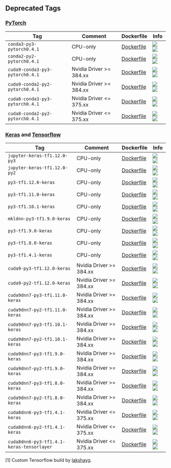 ## Deprecated Tags


### [PyTorch](https://pytorch.org/)

| Tag   | Comment | Dockerfile | Info  |
| ----- | ------- | ---------- | ----  |
| `conda3-py3-pytorch0.4.1` | CPU-only | [Dockerfile](docker/conda3-py3-pytorch0.4.1/Dockerfile) | [![](https://images.microbadger.com/badges/image/wqael/docker:conda3-py3-pytorch0.4.1.svg) ![](https://images.microbadger.com/badges/commit/wqael/docker:conda3-py3-pytorch0.4.1.svg)](https://microbadger.com/images/wqael/docker:conda3-py3-pytorch0.4.1) |
| `conda2-py2-pytorch0.4.1` | CPU-only | [Dockerfile](docker/conda2-py2-pytorch0.4.1/Dockerfile) | [![](https://images.microbadger.com/badges/image/wqael/docker:conda2-py2-pytorch0.4.1.svg) ![](https://images.microbadger.com/badges/commit/wqael/docker:conda2-py2-pytorch0.4.1.svg)](https://microbadger.com/images/wqael/docker:conda2-py2-pytorch0.4.1) |
| `cuda9-conda3-py3-pytorch0.4.1` | Nvidia Driver >= 384.xx | [Dockerfile](docker/cuda9-conda3-py3-pytorch0.4.1/Dockerfile) | [![](https://images.microbadger.com/badges/image/wqael/notebooks:cuda9-conda3-py3-pytorch0.4.1.svg) ![](https://images.microbadger.com/badges/commit/wqael/notebooks:cuda9-conda3-py3-pytorch0.4.1.svg)](https://microbadger.com/images/wqael/notebooks:cuda9-conda3-py3-pytorch0.4.1) |
| `cuda9-conda2-py2-pytorch0.4.1` | Nvidia Driver >= 384.xx | [Dockerfile](docker/cuda9-conda2-py2-pytorch0.4.1/Dockerfile) | [![](https://images.microbadger.com/badges/image/wqael/notebooks:cuda9-conda2-py2-pytorch0.4.1.svg) ![](https://images.microbadger.com/badges/commit/wqael/notebooks:cuda9-conda2-py2-pytorch0.4.1.svg)](https://microbadger.com/images/wqael/notebooks:cuda9-conda2-py2-pytorch0.4.1) |
| `cuda8-conda3-py3-pytorch0.4.1` | Nvidia Driver <= 375.xx | [Dockerfile](docker/cuda8-conda3-py3-pytorch0.4.1/Dockerfile) | [![](https://images.microbadger.com/badges/image/wqael/notebooks:cuda8-conda3-py3-pytorch0.4.1.svg) ![](https://images.microbadger.com/badges/commit/wqael/notebooks:cuda8-conda3-py3-pytorch0.4.1.svg)](https://microbadger.com/images/wqael/notebooks:cuda8-conda3-py3-pytorch0.4.1) |
| `cuda8-conda2-py2-pytorch0.4.1` | Nvidia Driver <= 375.xx | [Dockerfile](docker/cuda8-conda2-py2-pytorch0.4.1/Dockerfile) | [![](https://images.microbadger.com/badges/image/wqael/notebooks:cuda8-conda2-py2-pytorch0.4.1.svg) ![](https://images.microbadger.com/badges/commit/wqael/notebooks:cuda8-conda2-py2-pytorch0.4.1.svg)](https://microbadger.com/images/wqael/notebooks:cuda8-conda2-py2-pytorch0.4.1) |



### [Keras](https://keras.io/) and [Tensorflow](https://www.tensorflow.org/)

| Tag   | Comment | Dockerfile | Info  |
| ----- | ------- | ---------- | ----  |
| `jupyter-keras-tf1.12.0-py3` | CPU-only | [Dockerfile](docker/jupyter-keras-tf1.12.0-py3/Dockerfile) | [![](https://images.microbadger.com/badges/image/wqael/notebooks:jupyter-keras-tf1.12.0-py3.svg) ![](https://images.microbadger.com/badges/commit/wqael/notebooks:jupyter-keras-tf1.12.0-py3.svg)](https://microbadger.com/images/wqael/notebooks:jupyter-keras-tf1.12.0-py3) |
| `jupyter-keras-tf1.12.0-py2` | CPU-only | [Dockerfile](docker/jupyter-keras-tf1.12.0-py2/Dockerfile) | [![](https://images.microbadger.com/badges/image/wqael/notebooks:jupyter-keras-tf1.12.0-py2.svg) ![](https://images.microbadger.com/badges/commit/wqael/notebooks:jupyter-keras-tf1.12.0-py2.svg)](https://microbadger.com/images/wqael/notebooks:jupyter-keras-tf1.12.0-py2) |
| `py3-tf1.12.0-keras` | CPU-only | [Dockerfile](docker/py3-tf1.12.0-keras/Dockerfile) | [![](https://images.microbadger.com/badges/image/wqael/notebooks:py3-tf1.12.0-keras.svg) ![](https://images.microbadger.com/badges/commit/wqael/notebooks:py3-tf1.12.0-keras.svg)](https://microbadger.com/images/wqael/notebooks:py3-tf1.12.0-keras) |
| `py3-tf1.11.0-keras` | CPU-only | [Dockerfile](docker/py3-tf1.11.0-keras/Dockerfile) | [![](https://images.microbadger.com/badges/image/wqael/notebooks:py3-tf1.11.0-keras.svg) ![](https://images.microbadger.com/badges/commit/wqael/notebooks:py3-tf1.11.0-keras.svg)](https://microbadger.com/images/wqael/notebooks:py3-tf1.11.0-keras) |
| `py3-tf1.10.1-keras` | CPU-only | [Dockerfile](docker/py3-tf1.10.1-keras/Dockerfile) | [![](https://images.microbadger.com/badges/image/wqael/notebooks:py3-tf1.10.1-keras.svg) ![](https://images.microbadger.com/badges/commit/wqael/notebooks:py3-tf1.10.1-keras.svg)](https://microbadger.com/images/wqael/notebooks:py3-tf1.10.1-keras) |
| `mkldnn-py3-tf1.9.0-keras` | CPU-only | [Dockerfile](docker/mkldnn-py3-tf1.9.0-keras/Dockerfile) | [![](https://images.microbadger.com/badges/image/wqael/notebooks:mkldnn-py3-tf1.9.0-keras.svg) ![](https://images.microbadger.com/badges/commit/wqael/notebooks:mkldnn-py3-tf1.9.0-keras.svg)](https://microbadger.com/images/wqael/notebooks:mkldnn-py3-tf1.9.0-keras) |
| `py3-tf1.9.0-keras` | CPU-only | [Dockerfile](docker/py3-tf1.9.0-keras/Dockerfile) | [![](https://images.microbadger.com/badges/image/wqael/notebooks:py3-tf1.9.0-keras.svg) ![](https://images.microbadger.com/badges/commit/wqael/notebooks:py3-tf1.9.0-keras.svg)](https://microbadger.com/images/wqael/notebooks:py3-tf1.9.0-keras) |
| `py3-tf1.8.0-keras` | CPU-only | [Dockerfile](docker/py3-tf1.8.0-keras/Dockerfile) | [![](https://images.microbadger.com/badges/image/wqael/notebooks:py3-tf1.8.0-keras.svg) ![](https://images.microbadger.com/badges/commit/wqael/notebooks:py3-tf1.8.0-keras.svg)](https://microbadger.com/images/wqael/notebooks:py3-tf1.8.0-keras) |
| `py3-tf1.4.1-keras` | CPU-only | [Dockerfile](docker/py3-tf1.4.1-keras/Dockerfile) | [![](https://images.microbadger.com/badges/image/wqael/notebooks:py3-tf1.4.1-keras.svg) ![](https://images.microbadger.com/badges/commit/wqael/notebooks:py3-tf1.4.1-keras.svg)](https://microbadger.com/images/wqael/notebooks:py3-tf1.4.1-keras) |
| `cuda9-py3-tf1.12.0-keras` | Nvidia Driver >= 384.xx | [Dockerfile](docker/cuda9-py3-tf1.12.0-keras/Dockerfile) | [![](https://images.microbadger.com/badges/image/wqael/notebooks:cuda9-py3-tf1.12.0-keras.svg) ![](https://images.microbadger.com/badges/commit/wqael/notebooks:cuda9-py3-tf1.12.0-keras.svg)](https://microbadger.com/images/wqael/notebooks:cuda9-py3-tf1.12.0-keras) |
| `cuda9-py2-tf1.12.0-keras` | Nvidia Driver >= 384.xx | [Dockerfile](docker/cuda9-py2-tf1.12.0-keras/Dockerfile) | [![](https://images.microbadger.com/badges/image/wqael/notebooks:cuda9-py2-tf1.12.0-keras.svg) ![](https://images.microbadger.com/badges/commit/wqael/notebooks:cuda9-py2-tf1.12.0-keras.svg)](https://microbadger.com/images/wqael/notebooks:cuda9-py2-tf1.12.0-keras) |
| `cuda9dnn7-py3-tf1.11.0-keras` | Nvidia Driver >= 384.xx | [Dockerfile](docker/cuda9dnn7-py3-tf1.11.0-keras/Dockerfile) | [![](https://images.microbadger.com/badges/image/wqael/notebooks:cuda9dnn7-py3-tf1.11.0-keras.svg) ![](https://images.microbadger.com/badges/commit/wqael/notebooks:cuda9dnn7-py3-tf1.11.0-keras.svg)](https://microbadger.com/images/wqael/notebooks:cuda9dnn7-py3-tf1.11.0-keras) |
| `cuda9dnn7-py2-tf1.11.0-keras` | Nvidia Driver >= 384.xx | [Dockerfile](docker/cuda9dnn7-py2-tf1.11.0-keras/Dockerfile) | [![](https://images.microbadger.com/badges/image/wqael/notebooks:cuda9dnn7-py2-tf1.11.0-keras.svg) ![](https://images.microbadger.com/badges/commit/wqael/notebooks:cuda9dnn7-py2-tf1.11.0-keras.svg)](https://microbadger.com/images/wqael/notebooks:cuda9dnn7-py2-tf1.11.0-keras) |
| `cuda9dnn7-py3-tf1.10.1-keras` | Nvidia Driver >= 384.xx | [Dockerfile](docker/cuda9dnn7-py3-tf1.10.1-keras/Dockerfile) | [![](https://images.microbadger.com/badges/image/wqael/notebooks:cuda9dnn7-py3-tf1.10.1-keras.svg) ![](https://images.microbadger.com/badges/commit/wqael/notebooks:cuda9dnn7-py3-tf1.10.1-keras.svg)](https://microbadger.com/images/wqael/notebooks:cuda9dnn7-py3-tf1.10.1-keras) |
| `cuda9dnn7-py2-tf1.10.1-keras` | Nvidia Driver >= 384.xx | [Dockerfile](docker/cuda9dnn7-py2-tf1.10.1-keras/Dockerfile) | [![](https://images.microbadger.com/badges/image/wqael/notebooks:cuda9dnn7-py2-tf1.10.1-keras.svg) ![](https://images.microbadger.com/badges/commit/wqael/notebooks:cuda9dnn7-py2-tf1.10.1-keras.svg)](https://microbadger.com/images/wqael/notebooks:cuda9dnn7-py2-tf1.10.1-keras) |
| `cuda9dnn7-py3-tf1.9.0-keras` | Nvidia Driver >= 384.xx | [Dockerfile](docker/cuda9dnn7-py3-tf1.9.0-keras/Dockerfile) | [![](https://images.microbadger.com/badges/image/wqael/notebooks:cuda9dnn7-py3-tf1.9.0-keras.svg) ![](https://images.microbadger.com/badges/commit/wqael/notebooks:cuda9dnn7-py3-tf1.9.0-keras.svg)](https://microbadger.com/images/wqael/notebooks:cuda9dnn7-py3-tf1.9.0-keras) |
| `cuda9dnn7-py2-tf1.9.0-keras` | Nvidia Driver >= 384.xx | [Dockerfile](docker/cuda9dnn7-py2-tf1.9.0-keras/Dockerfile) | [![](https://images.microbadger.com/badges/image/wqael/notebooks:cuda9dnn7-py2-tf1.9.0-keras.svg) ![](https://images.microbadger.com/badges/commit/wqael/notebooks:cuda9dnn7-py2-tf1.9.0-keras.svg)](https://microbadger.com/images/wqael/notebooks:cuda9dnn7-py2-tf1.9.0-keras) |
| `cuda9dnn7-py3-tf1.8.0-keras` | Nvidia Driver >= 384.xx | [Dockerfile](docker/cuda9dnn7-py3-tf1.8.0-keras/Dockerfile) | [![](https://images.microbadger.com/badges/image/wqael/notebooks:cuda9dnn7-py3-tf1.8.0-keras.svg) ![](https://images.microbadger.com/badges/commit/wqael/notebooks:cuda9dnn7-py3-tf1.8.0-keras.svg)](https://microbadger.com/images/wqael/notebooks:cuda9dnn7-py3-tf1.8.0-keras) |
| `cuda9dnn7-py2-tf1.8.0-keras` | Nvidia Driver >= 384.xx | [Dockerfile](docker/cuda9dnn7-py2-tf1.8.0-keras/Dockerfile) | [![](https://images.microbadger.com/badges/image/wqael/notebooks:cuda9dnn7-py2-tf1.8.0-keras.svg) ![](https://images.microbadger.com/badges/commit/wqael/notebooks:cuda9dnn7-py2-tf1.8.0-keras.svg)](https://microbadger.com/images/wqael/notebooks:cuda9dnn7-py2-tf1.8.0-keras) |
| `cuda8dnn6-py3-tf1.4.1-keras` | Nvidia Driver <= 375.xx | [Dockerfile](docker/cuda8dnn6-py3-tf1.4.1-keras/Dockerfile) | [![](https://images.microbadger.com/badges/image/wqael/notebooks:cuda8dnn6-py3-tf1.4.1-keras.svg) ![](https://images.microbadger.com/badges/commit/wqael/notebooks:cuda8dnn6-py3-tf1.4.1-keras.svg)](https://microbadger.com/images/wqael/notebooks:cuda8dnn6-py3-tf1.4.1-keras) |
| `cuda8dnn6-py2-tf1.4.1-keras` | Nvidia Driver <= 375.xx | [Dockerfile](docker/cuda8dnn6-py2-tf1.4.1-keras/Dockerfile) | [![](https://images.microbadger.com/badges/image/wqael/notebooks:cuda8dnn6-py2-tf1.4.1-keras.svg) ![](https://images.microbadger.com/badges/commit/wqael/notebooks:cuda8dnn6-py2-tf1.4.1-keras.svg)](https://microbadger.com/images/wqael/notebooks:cuda8dnn6-py2-tf1.4.1-keras) |
| `cuda8dnn6-py3-tf1.4.1-keras-tensorlayer` | Nvidia Driver <= 375.xx | [Dockerfile](docker/cuda8dnn6-py3-tf1.4.1-keras-tensorlayer/Dockerfile) | [![](https://images.microbadger.com/badges/image/wqael/notebooks:cuda8dnn6-py3-tf1.4.1-keras-tensorlayer.svg) ![](https://images.microbadger.com/badges/commit/wqael/notebooks:cuda8dnn6-py3-tf1.4.1-keras-tensorlayer.svg)](https://microbadger.com/images/wqael/notebooks:cuda8dnn6-py3-tf1.4.1-keras-tensorlayer) |

[1] Custom Tensorflow build by [lakshayg](https://github.com/lakshayg/tensorflow-build).
